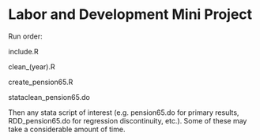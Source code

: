 # Labor and Development Mini Project

Run order:

include.R

clean_(year).R

create_pension65.R

stataclean_pension65.do

Then any stata script of interest (e.g. pension65.do for primary results, RDD_pension65.do for regression discontinuity, etc.). Some of these may take a considerable amount of time. 
